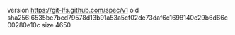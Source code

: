 version https://git-lfs.github.com/spec/v1
oid sha256:6535be7bcd79578d13b91a53a5cf02de73daf6c1698140c29b6d66c00280e10c
size 4650
